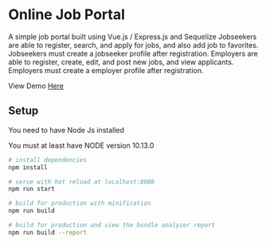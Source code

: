 # Online Job Portal
A simple job portal built using Vue.js / Express.js and Sequelize
   Jobseekers are able to register, search, and apply for jobs, and also add job to favorites. Jobseekers must create a jobseeker profile after registration. Employers are able to register, create, edit, and post new jobs, and view applicants. Employers must create a employer profile after registration.

   View Demo [Here](https://vue-job-portal.herokuapp.com/)

   
## Setup
You need to have Node Js installed

You must at least have NODE version 10.13.0
``` bash
# install dependencies
npm install

# serve with hot reload at localhost:8080
npm run start

# build for production with minification
npm run build

# build for production and view the bundle analyzer report
npm run build --report
```
